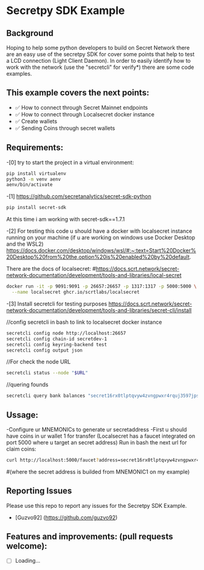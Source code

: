 # Secretpy SDK Example

## Background

Hoping to help some python developers to build on Secret Network there are an easy use of the secretpy SDK for cover some points that help to test a LCD connection (Light Client Daemon). In order to easily identify how to work with the network (use the "secretcli" for verify*) there are some code examples.

## This example covers the next points:
- ✅ How to connect through Secret Mainnet endpoints
- ✅ How to connect through Localsecret docker instance
- ✅ Create wallets
- ✅ Sending Coins through secret wallets

## Requirements:

-[0] try to start the project in a virtual environment:
```bash
pip install virtualenv
python3 -m venv aenv
aenv/bin/activate
```

-[1] https://github.com/secretanalytics/secret-sdk-python
```bash
pip install secret-sdk
```
At this time i am working with secret-sdk==1.7.1

-[2] For testing this code u should have a docker with localsecret instance running on your machine (if u are working on windows use Docker Desktop and the WSL2)
https://docs.docker.com/desktop/windows/wsl/#:~:text=Start%20Docker%20Desktop%20from%20the,option%20is%20enabled%20by%20default.

There are the docs of localsecret:
#https://docs.scrt.network/secret-network-documentation/development/tools-and-libraries/local-secret

```bash
docker run -it -p 9091:9091 -p 26657:26657 -p 1317:1317 -p 5000:5000 \
  --name localsecret ghcr.io/scrtlabs/localsecret
```

-[3] Install secretcli for testing purposes
https://docs.scrt.network/secret-network-documentation/development/tools-and-libraries/secret-cli/install

//config secretcli in bash to link to localsecret docker instance
```bash
secretcli config node http://localhost:26657
secretcli config chain-id secretdev-1
secretcli config keyring-backend test
secretcli config output json
```

//For check the node URL
```bash
secretcli status --node "$URL"
```

//quering founds
```bash
secretcli query bank balances "secret16rx0tlptqvyw4zvngpwxr4rquj3597jpsdjrzq"
```

## Ussage:
-Configure ur MNEMONICs to generate ur secretaddress
-First u should have coins in ur wallet 1 for transfer
(Localsecret has a faucet integrated on port 5000 where u target an secret address)
Run in bash the next url for claim coins:
```bash
curl http://localhost:5000/faucet?address=secret16rx0tlptqvyw4zvngpwxr4rquj3597jpsdjrzq 
```
#(where the secret address is builded from MNEMONIC1 on my example)


## Reporting Issues
Please use this repo to report any issues for the Secretpy SDK Example.
- [Guzvo92] (https://github.com/guzvo92)

## Features and improvements: (pull requests welcome):
- [ ] Loading...
